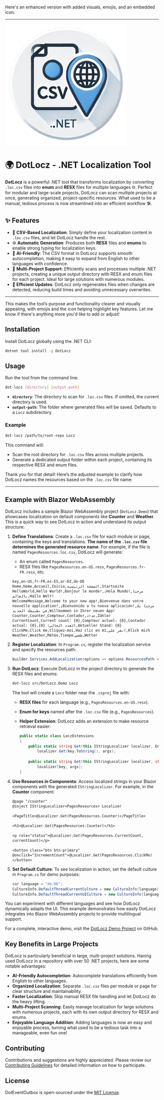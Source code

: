 Here's an enhanced version with added visuals, emojis, and an embedded icon:

---

![DotLocz Icon](./assets/icon.png)

# 🌍 DotLocz - .NET Localization Tool

**DotLocz** is a powerful .NET tool that transforms localization by converting `.loc.csv` files into **enum** and **RESX** files for multiple languages 🌐. Perfect for modular and large-scale projects, DotLocz can scan multiple projects at once, generating organized, project-specific resources. What used to be a manual, tedious process is now streamlined into an efficient workflow 🛠️.

## ✨ Features

- 📄 **CSV-Based Localization**: Simply define your localization content in `.loc.csv` files, and let DotLocz handle the rest.
- ⚙️ **Automatic Generation**: Produces both **RESX** files and **enums** to enable strong typing for localization keys.
- 🤖 **AI-Friendly**: The CSV format in DotLocz supports smooth autocompletion, making it easy to expand from English to other languages with confidence.
- 📂 **Multi-Project Support**: Efficiently scans and processes multiple .NET projects, creating a unique output directory with RESX and enum files for each project. Ideal for large solutions with numerous modules.
- 🚀 **Efficient Updates**: DotLocz only regenerates files when changes are detected, reducing build times and avoiding unnecessary overwrites.

---

This makes the tool’s purpose and functionality clearer and visually appealing, with emojis and the icon helping highlight key features. Let me know if there's anything more you'd like to add or adjust!

## Installation

Install DotLocz globally using the .NET CLI:

```bash
dotnet tool install -g DotLocz
```

## Usage

Run the tool from the command line:

```bash
dot-locz [directory] [output-path]
```

- **`directory`**: The directory to scan for `.loc.csv` files. If omitted, the current directory is used.
- **`output-path`**: The folder where generated files will be saved. Defaults to a `Locz` subdirectory.

### Example

```bash
dot-locz /path/to/root-repo Locz
```

This command will:

- Scan the root directory for `.loc.csv` files across multiple projects.
- Generate a dedicated output folder within each project, containing its respective RESX and enum files.

Thank you for that detail! Here’s the adjusted example to clarify how DotLocz names the resources based on the `.loc.csv` file name:

---

## Example with Blazor WebAssembly

DotLocz includes a sample Blazor WebAssembly project (`DotLocz.Demo`) that showcases localization on default components like **Counter** and **Weather**. This is a quick way to see DotLocz in action and understand its output structure:

1. **Define Translations**: Create a `.loc.csv` file for each module or page, containing the keys and translations. **The name of the `.loc.csv` file determines the generated resource name**. For example, if the file is named `PagesResources.loc.csv`, DotLocz will generate:

   - An enum called `PagesResources`.
   - RESX files like `PagesResources.en-US.resx`, `PagesResources.fr-FR.resx`, etc.

   ```csv
   key,en-US,fr-FR,es-ES,ar-DZ,de-DE
   Home,Home,Accueil,Inicio,الصفحة الرئيسية,Startseite
   HelloWorld,Hello World!,Bonjour le monde!,¡Hola Mundo!,مرحبا بالعالم,Hallo Welt!
   WelcomeMessage,Welcome to your new app!,Bienvenue dans votre nouvelle application!,¡Bienvenido a tu nueva aplicación!,مرحبا بك في تطبيقك الجديد,Willkommen in Ihrer neuen App!
   Counter,Counter,Compteur,Contador,عداد,Zähler
   CurrentCount,Current count: {0},Compteur actuel: {0},Contador actual: {0},العدد الحالي: {0},Aktueller Stand: {0}
   ClickMe,Click me,Cliquez-moi,Haz clic en mí,انقر علي,Klick mich
   Weather,Weather,Météo,Tiempo,طقس,Wetter
   ```

2. **Register Localization**: In `Program.cs`, register the localization service and specify the resources path:

   ```csharp
   builder.Services.AddLocalization(options => options.ResourcesPath = "");
   ```

3. **Run DotLocz**: Execute DotLocz in the project directory to generate the RESX files and enums:

   ```bash
   dot-locz src/DotLocz.Demo Locz
   ```

   The tool will create a `Locz` folder near the `.csproj` file with:

   - **RESX files** for each language (e.g., `PagesResources.en-US.resx`).
   - **Enum for keys** named after the `.loc.csv` file (e.g., `PagesResources`).
   - **Helper Extension**: DotLocz adds an extension to make resource retrieval easier:

     ```csharp
     public static class LoczExtensions
     {
         public static string Get(this IStringLocalizer localizer, Enum key, params object[] args) =>
             localizer.Get(key.ToString(), args);

         public static string Get(this IStringLocalizer localizer, string key, params object[] args) =>
             localizer[key, args];
     }
     ```

4. **Use Resources in Components**: Access localized strings in your Blazor components with the generated `IStringLocalizer`. For example, in the **Counter** component:

   ```razor
   @page "/counter"
   @inject IStringLocalizer<PagesResources> Localizer

   <PageTitle>@Localizer.Get(PagesResources.Counter)</PageTitle>

   <h1>@Localizer.Get(PagesResources.Counter)</h1>

   <p role="status">@Localizer.Get(PagesResources.CurrentCount, currentCount)</p>

   <button class="btn btn-primary" @onclick="IncrementCount">@Localizer.Get(PagesResources.ClickMe)</button>
   ```

5. **Set Default Culture**: To see localization in action, set the default culture in `Program.cs` for demo purposes:

   ```csharp
   var language = "de-DE";
   CultureInfo.DefaultThreadCurrentCulture = new CultureInfo(language);
   CultureInfo.DefaultThreadCurrentUICulture = new CultureInfo(language);
   ```

You can experiment with different languages and see how DotLocz dynamically adapts the UI. This example demonstrates how easily DotLocz integrates into Blazor WebAssembly projects to provide multilingual support.

For a complete, interactive demo, visit the [DotLocz Demo Project](https://github.com/ibrahimhaouari/DotLocz/tree/main/src/DotLocz.Demo) on GitHub.

## Key Benefits in Large Projects

DotLocz is particularly beneficial in large, multi-project solutions. Having used DotLocz in a repository with over 50 .NET projects, here are some notable advantages:

- **AI-Friendly Autocompletion**: Autocomplete translations efficiently from English to other languages.
- **Organized Localization**: Separate `.loc.csv` files per module or page for clear structure and maintainability.
- **Faster Localization**: Skip manual RESX file handling and let DotLocz do the heavy lifting.
- **Multi-Project Scanning**: Easily manage localization for large solutions with numerous projects, each with its own output directory for RESX and enums.
- **Enjoyable Language Addition**: Adding languages is now an easy and enjoyable process, turning what used to be a tedious task into a manageable, even fun one!

## Contributing

Contributions and suggestions are highly appreciated. Please review our [Contributing Guidelines](CONTRIBUTING.md) for detailed information on how to participate.

## License

DotEventOutbox is open-sourced under the [MIT License](LICENSE.md).
